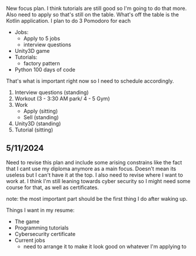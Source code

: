 ```toc
```

New focus plan. I think tutorials are still good so I'm going to do that more. Also need to apply so that's still on the table. What's off the table is the Kotlin  application. I plan to do 3 Pomodoro for each

- Jobs:
	- Apply to 5 jobs
	- interview questions
- Unity3D game
- Tutorials:
	- factory pattern
- Python 100 days of code

That's what is important right now so I need to schedule accordingly.

1. Interview questions (standing)
2. Workout (3 - 3:30 AM park/ 4 - 5 Gym)
3. Work
	- Apply (sitting)
	- Sell (standing)
4. Unity3D (standing)
5. Tutorial (sitting)

## 5/11/2024

Need to revise this plan and include some arising constrains like the fact that I cant use my diploma anymore as a main focus. Doesn't mean its useless but I can't have it at the top. I also need to revise where I want to work at. I think I'm still leaning towards cyber security so I might need some course for that, as well as certificates. 

note: the most important part should be the first thing I do after waking up. 

Things I want in my resume:

- The game
- Programming tutorials
- Cybersecurity certificate
- Current jobs
	- need to arrange it to make it look good on whatever I'm applying to